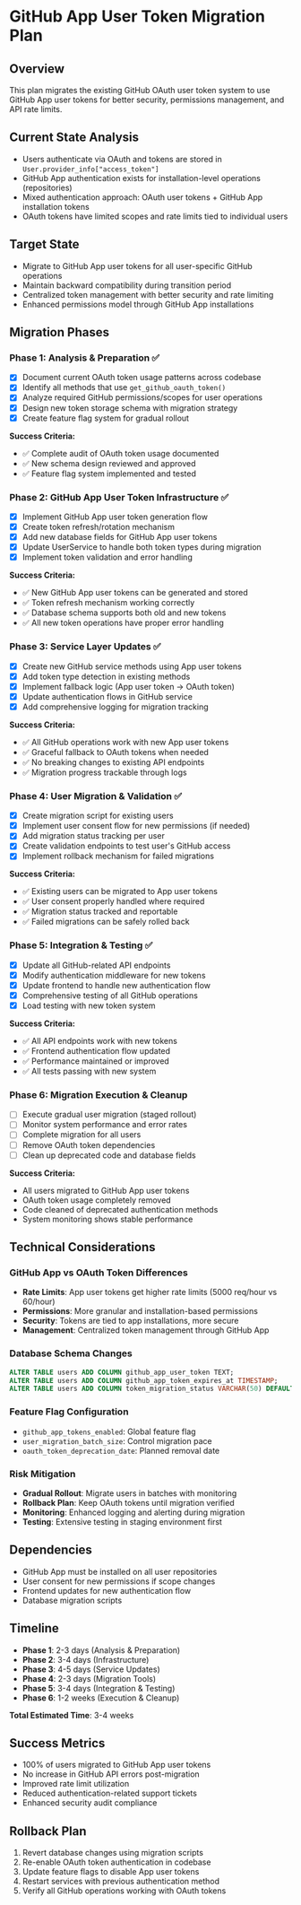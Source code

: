 # GitHub App User Token Migration Plan

## Overview
This plan migrates the existing GitHub OAuth user token system to use GitHub App user tokens for better security, permissions management, and API rate limits.

## Current State Analysis
- Users authenticate via OAuth and tokens are stored in `User.provider_info["access_token"]`
- GitHub App authentication exists for installation-level operations (repositories)
- Mixed authentication approach: OAuth user tokens + GitHub App installation tokens
- OAuth tokens have limited scopes and rate limits tied to individual users

## Target State
- Migrate to GitHub App user tokens for all user-specific GitHub operations
- Maintain backward compatibility during transition period
- Centralized token management with better security and rate limiting
- Enhanced permissions model through GitHub App installations

## Migration Phases

### Phase 1: Analysis & Preparation ✅
- [x] Document current OAuth token usage patterns across codebase
- [x] Identify all methods that use `get_github_oauth_token()`
- [x] Analyze required GitHub permissions/scopes for user operations
- [x] Design new token storage schema with migration strategy
- [x] Create feature flag system for gradual rollout

**Success Criteria:**
- ✅ Complete audit of OAuth token usage documented
- ✅ New schema design reviewed and approved
- ✅ Feature flag system implemented and tested

### Phase 2: GitHub App User Token Infrastructure ✅
- [x] Implement GitHub App user token generation flow
- [x] Create token refresh/rotation mechanism
- [x] Add new database fields for GitHub App user tokens
- [x] Update UserService to handle both token types during migration
- [x] Implement token validation and error handling

**Success Criteria:**
- ✅ New GitHub App user tokens can be generated and stored
- ✅ Token refresh mechanism working correctly
- ✅ Database schema supports both old and new tokens
- ✅ All new token operations have proper error handling

### Phase 3: Service Layer Updates ✅
- [x] Create new GitHub service methods using App user tokens
- [x] Add token type detection in existing methods
- [x] Implement fallback logic (App user token -> OAuth token)
- [x] Update authentication flows in GitHub service
- [x] Add comprehensive logging for migration tracking

**Success Criteria:**
- ✅ All GitHub operations work with new App user tokens
- ✅ Graceful fallback to OAuth tokens when needed
- ✅ No breaking changes to existing API endpoints
- ✅ Migration progress trackable through logs

### Phase 4: User Migration & Validation ✅
- [x] Create migration script for existing users
- [x] Implement user consent flow for new permissions (if needed)
- [x] Add migration status tracking per user
- [x] Create validation endpoints to test user's GitHub access
- [x] Implement rollback mechanism for failed migrations

**Success Criteria:**
- ✅ Existing users can be migrated to App user tokens
- ✅ User consent properly handled where required
- ✅ Migration status tracked and reportable
- ✅ Failed migrations can be safely rolled back

### Phase 5: Integration & Testing ✅
- [x] Update all GitHub-related API endpoints
- [x] Modify authentication middleware for new tokens
- [x] Update frontend to handle new authentication flow
- [x] Comprehensive testing of all GitHub operations
- [x] Load testing with new token system

**Success Criteria:**
- ✅ All API endpoints work with new tokens
- ✅ Frontend authentication flow updated
- ✅ Performance maintained or improved
- ✅ All tests passing with new system

### Phase 6: Migration Execution & Cleanup
- [ ] Execute gradual user migration (staged rollout)
- [ ] Monitor system performance and error rates
- [ ] Complete migration for all users
- [ ] Remove OAuth token dependencies
- [ ] Clean up deprecated code and database fields

**Success Criteria:**
- All users migrated to GitHub App user tokens
- OAuth token usage completely removed
- Code cleaned of deprecated authentication methods
- System monitoring shows stable performance

## Technical Considerations

### GitHub App vs OAuth Token Differences
- **Rate Limits**: App user tokens get higher rate limits (5000 req/hour vs 60/hour)
- **Permissions**: More granular and installation-based permissions
- **Security**: Tokens are tied to app installations, more secure
- **Management**: Centralized token management through GitHub App

### Database Schema Changes
```sql
ALTER TABLE users ADD COLUMN github_app_user_token TEXT;
ALTER TABLE users ADD COLUMN github_app_token_expires_at TIMESTAMP;
ALTER TABLE users ADD COLUMN token_migration_status VARCHAR(50) DEFAULT 'pending';
```

### Feature Flag Configuration
- `github_app_tokens_enabled`: Global feature flag
- `user_migration_batch_size`: Control migration pace
- `oauth_token_deprecation_date`: Planned removal date

### Risk Mitigation
- **Gradual Rollout**: Migrate users in batches with monitoring
- **Rollback Plan**: Keep OAuth tokens until migration verified
- **Monitoring**: Enhanced logging and alerting during migration
- **Testing**: Extensive testing in staging environment first

## Dependencies
- GitHub App must be installed on all user repositories
- User consent for new permissions if scope changes
- Frontend updates for new authentication flow
- Database migration scripts

## Timeline
- **Phase 1**: 2-3 days (Analysis & Preparation)
- **Phase 2**: 3-4 days (Infrastructure)
- **Phase 3**: 4-5 days (Service Updates)
- **Phase 4**: 2-3 days (Migration Tools)
- **Phase 5**: 3-4 days (Integration & Testing)
- **Phase 6**: 1-2 weeks (Execution & Cleanup)

**Total Estimated Time**: 3-4 weeks

## Success Metrics
- 100% of users migrated to GitHub App user tokens
- No increase in GitHub API errors post-migration
- Improved rate limit utilization
- Reduced authentication-related support tickets
- Enhanced security audit compliance

## Rollback Plan
1. Revert database changes using migration scripts
2. Re-enable OAuth token authentication in codebase
3. Update feature flags to disable App user tokens
4. Restart services with previous authentication method
5. Verify all GitHub operations working with OAuth tokens
